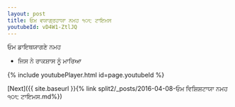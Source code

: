 ```yaml
---
layout: post
title: ਓਮ ਵਯਾਗ੍ਰਹਾਯਾ ਨਮਹ ੧੦੮ ਟਾਇਮਸ
youtubeId: vD4W1-ZtlJQ
---
```

 
 
 ਓਮ ਡਾਇਥਯਾਗਣੇ ਨਮਹ  
 
 -  ਜਿਸ ਨੇ ਰਾਕਸ਼ਾਸ ਨੂੰ ਮਾਰਿਆ 
 
  
 
  
 
 
 
 
 
 


{% include youtubePlayer.html id=page.youtubeId %}
 
[Next]({{ site.baseurl }}{% link  split2/_posts/2016-04-08-ਓਮ ਵਿਸ਼ਿਸ਼ਟਾਯਾ ਨਮਹ ੧੦੮ ਟਾਇਮਸ.md%})
 
